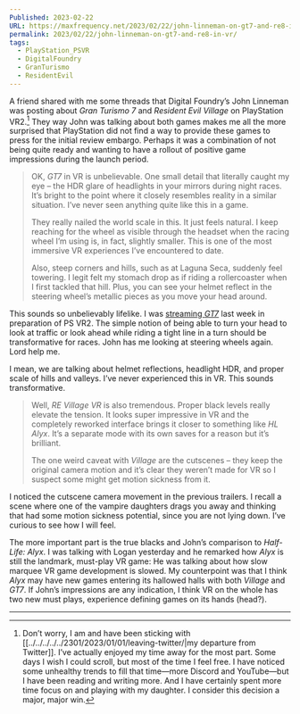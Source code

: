 ```yaml
---
Published: 2023-02-22
URL: https://maxfrequency.net/2023/02/22/john-linneman-on-gt7-and-re8-in-vr/
permalink: 2023/02/22/john-linneman-on-gt7-and-re8-in-vr/
tags:
  - PlayStation_PSVR
  - DigitalFoundry
  - GranTurismo
  - ResidentEvil
---
```

A friend shared with me some threads that Digital Foundry’s John Linneman was posting about *Gran Turismo 7* and *Resident Evil Village* on PlayStation VR2.[^1] They way John was talking about both games makes me all the more surprised that PlayStation did not find a way to provide these games to press for the initial review embargo. Perhaps it was a combination of not being quite ready and wanting to have a rollout of positive game impressions during the launch period.

> OK, *GT7* in VR is unbelievable. One small detail that literally caught my eye – the HDR glare of headlights in your mirrors during night races. It’s bright to the point where it closely resembles reality in a similar situation. I’ve never seen anything quite like this in a game.
> 
> They really nailed the world scale in this. It just feels natural. I keep reaching for the wheel as visible through the headset when the racing wheel I’m using is, in fact, slightly smaller. This is one of the most immersive VR experiences I’ve encountered to date.
> 
> Also, steep corners and hills, such as at Laguna Seca, suddenly feel towering. I legit felt my stomach drop as if riding a rollercoaster when I first tackled that hill. Plus, you can see your helmet reflect in the steering wheel’s metallic pieces as you move your head around.

This sounds so unbelievably lifelike. I was [streaming *GT7*](https://youtube.com/live/fFpIOQFIqp0?feature=share) last week in preparation of PS VR2. The simple notion of being able to turn your head to look at traffic or look ahead while riding a tight line in a turn should be transformative for races. John has me looking at steering wheels again. Lord help me.

I mean, we are talking about helmet reflections, headlight HDR, and proper scale of hills and valleys. I’ve never experienced this in VR. This sounds transformative.

> Well, *RE Village VR* is also tremendous. Proper black levels really elevate the tension. It looks super impressive in VR and the completely reworked interface brings it closer to something like *HL Alyx*. It’s a separate mode with its own saves for a reason but it’s brilliant.
> 
> The one weird caveat with *Village* are the cutscenes – they keep the original camera motion and it’s clear they weren’t made for VR so I suspect some might get motion sickness from it.

I noticed the cutscene camera movement in the previous trailers. I recall a scene where one of the vampire daughters drags you away and thinking that had some motion sickness potential, since you are not lying down. I’ve curious to see how I will feel.

The more important part is the true blacks and John’s comparison to *Half-Life: Alyx*. I was talking with Logan yesterday and he remarked how *Alyx* is still the landmark, must-play VR game: He was talking about how slow marquee VR game development is slowed. My counterpoint was that I think *Alyx* may have new games entering its hallowed halls with both *Village* and *GT7*. If John’s impressions are any indication, I think VR on the whole has two new must plays, experience defining games on its hands (head?).

---
[^1]: Don’t worry, I am and have been sticking with [[../../../../../2301/2023/01/01/leaving-twitter/|my departure from Twitter]]. I’ve actually enjoyed my time away for the most part. Some days I wish I could scroll, but most of the time I feel free. I have noticed some unhealthy trends to fill that time—more Discord and YouTube—but I have been reading and writing more. And I have certainly spent more time focus on and playing with my daughter. I consider this decision a major, major win.